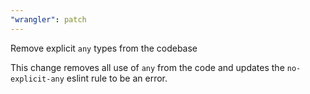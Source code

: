 ```yaml
---
"wrangler": patch
---
```


Remove explicit `any` types from the codebase

This change removes all use of `any` from the code and updates the `no-explicit-any` eslint rule to be an error.
